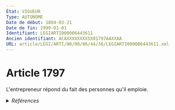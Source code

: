 ```yaml
---
État: VIGUEUR
Type: AUTONOME
Date de début: 1804-03-21
Date de fin: 2999-01-01
Identifiant: LEGIARTI000006443611
Ancien identifiant: ACAXXXXXXXX5X01797AAXXAA
URL: article/LEGI/ARTI/00/00/06/44/36/LEGIARTI000006443611.xml
---
```


<h1>Article 1797</h1>

L'entrepreneur répond du fait des personnes qu'il emploie.


<details>
  <summary><em>Références</em></summary>

  <h2>Références faites par l'article</h2>
  
  <ul>
    <li>
      CODIFICATION source Loi 1804-03-07
    </li>
    <li>
      CREATION source Loi 1804-03-07 promulguée le 17 mars 1804
    </li>
  </ul>
</details>

